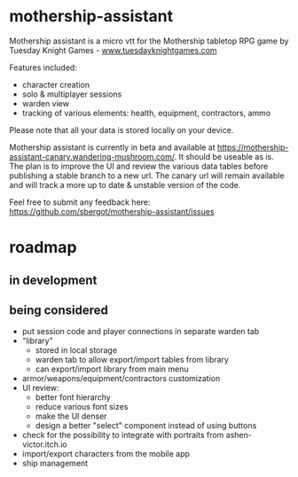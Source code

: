 # mothership-assistant

Mothership assistant is a micro vtt for the Mothership tabletop RPG game by Tuesday Knight Games - www.tuesdayknightgames.com

Features included:

- character creation
- solo & multiplayer sessions
- warden view
- tracking of various elements: health, equipment, contractors, ammo

Please note that all your data is stored locally on your device.

Mothership assistant is currently in beta and available at https://mothership-assistant-canary.wandering-mushroom.com/. It should be useable as is. The plan is to improve the UI and review the various data tables before publishing a stable branch to a new url. The canary url will remain available and will track a more up to date & unstable version of the code.

Feel free to submit any feedback here: https://github.com/sbergot/mothership-assistant/issues

# roadmap

## in development

## being considered

- put session code and player connections in separate warden tab
- "library"
  - stored in local storage
  - warden tab to allow export/import tables from library
  - can export/import library from main menu
- armor/weapons/equipment/contractors customization
- UI review:
  - better font hierarchy
  - reduce various font sizes
  - make the UI denser
  - design a better "select" component instead of using buttons
- check for the possibility to integrate with portraits from ashen-victor.itch.io
- import/export characters from the mobile app
- ship management 
